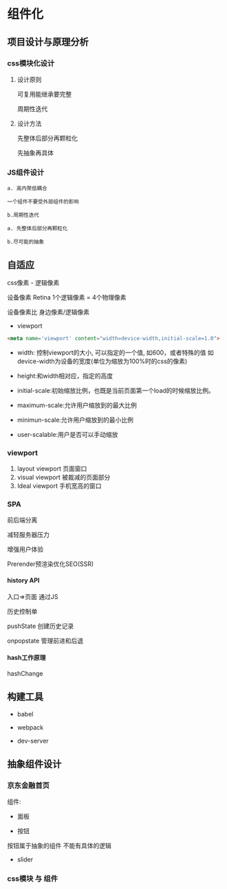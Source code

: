 # 组件化

## 项目设计与原理分析

### css模块化设计

1. 设计原则

    可复用能继承要完整

    周期性迭代

2. 设计方法

    先整体后部分再颗粒化

    先抽象再具体

### JS组件设计

    a. 高内聚低耦合

    一个组件不要受外部组件的影响

    b.周期性迭代

    a. 先整体后部分再颗粒化

    b.尽可能的抽象

## 自适应

css像素 - 逻辑像素

设备像素 Retina 1个逻辑像素 = 4个物理像素 

设备像素比 身边像素/逻辑像素

- viewport

```html
<meta name='viewport' content="width=device-width,initial-scale=1.0">
```

- width: 控制viewport的大小, 可以指定的一个值, 如600，或者特殊的值 如device-width为设备的宽度(单位为缩放为100%时的css的像素)

- height:和width相对应，指定的高度
- initial-scale:初始缩放比例，也既是当前页面第一个load的时候缩放比例。
- maximum-scale:允许用户缩放到的最大比例
- minimun-scale:允许用户缩放到的最小比例
- user-scalable:用户是否可以手动缩放

### viewport

1. layout viewport 页面窗口
2. visual viewport 被裁减的页面部分
3. Ideal viewport 手机宽高的窗口

### SPA

前后端分离

减轻服务器压力

增强用户体验

Prerender预渲染优化SEO(SSR)

#### history API

入口=>页面 通过JS

历史控制单

pushState 创建历史记录

onpopstate 管理前进和后退

#### hash工作原理

hashChange

## 构建工具

- babel

- webpack

- dev-server

## 抽象组件设计

### 京东金融首页

组件:

- 面板

- 按钮

按钮属于抽象的组件 不能有具体的逻辑

- slider

### css模块 与 组件 

